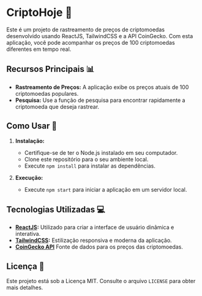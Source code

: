 # CriptoHoje 🚀

Este é um projeto de rastreamento de preços de criptomoedas desenvolvido usando ReactJS, TailwindCSS e a API CoinGecko. Com esta aplicação, você pode acompanhar os preços de 100 criptomoedas diferentes em tempo real.

## Recursos Principais 📊

- **Rastreamento de Preços:** A aplicação exibe os preços atuais de 100 criptomoedas populares.
- **Pesquisa:** Use a função de pesquisa para encontrar rapidamente a criptomoeda que deseja rastrear.

## Como Usar 🤔

1. **Instalação:**
   - Certifique-se de ter o Node.js instalado em seu computador.
   - Clone este repositório para o seu ambiente local.
   - Execute `npm install` para instalar as dependências.

2. **Execução:**
   - Execute `npm start` para iniciar a aplicação em um servidor local.

## Tecnologias Utilizadas 💻

- **[ReactJS](https://react.dev/):** Utilizado para criar a interface de usuário dinâmica e interativa.
- **[TailwindCSS](https://tailwindcss.com/):** Estilização responsiva e moderna da aplicação.
- **[CoinGecko API](https://www.coingecko.com/pt/api)** Fonte de dados para os preços das criptomoedas.

## Licença 📜

Este projeto está sob a Licença MIT. Consulte o arquivo `LICENSE` para obter mais detalhes.
